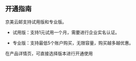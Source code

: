 ## 开通指南

京美云邮支持试用版和专业版。

- 试用版：支持1元试用一个月，需要进行企业实名认证。

- 专业版：支持最低5个账户购买，无限容量，购买越多越优惠。

在产品详情页，可直接选择版本进行开通使用





